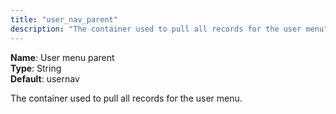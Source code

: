 ```yaml
---
title: "user_nav_parent"
description: "The container used to pull all records for the user menu"
---
```


**Name**: User menu parent  
**Type**: String  
**Default**: usernav  


The container used to pull all records for the user menu.